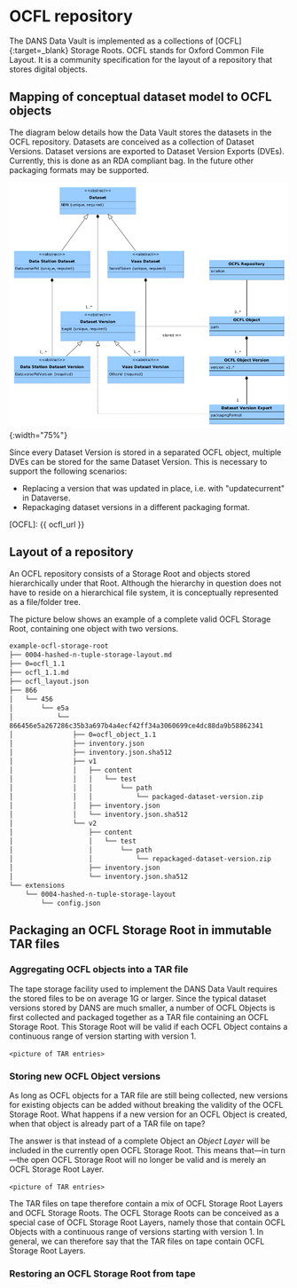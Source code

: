 OCFL repository
===============

The DANS Data Vault is implemented as a collections of [OCFL]{:target=_blank} Storage Roots. OCFL stands for Oxford Common File
Layout. It is a community specification for the layout of a repository that stores digital objects.

Mapping of conceptual dataset model to OCFL objects
---------------------------------------------------

The diagram below details how the Data Vault stores the datasets in the OCFL repository. Datasets are conceived as a collection of
Dataset Versions. Dataset versions are exported to Dataset Version Exports (DVEs). Currently, this is done as an RDA compliant
bag. In the future other packaging formats may be supported.

![vault-impl](./vault-impl.png){:width="75%"}

Since every Dataset Version is stored in a separated OCFL object, multiple DVEs can be stored for the same Dataset Version. This
is necessary to support the following scenarios:

* Replacing a version that was updated in place, i.e. with "updatecurrent" in Dataverse.
* Repackaging dataset versions in a different packaging format.

[OCFL]: {{ ocfl_url }}

Layout of a repository
----------------------

An OCFL repository consists of a Storage Root and objects stored hierarchically under that Root. Although the hierarchy in
question does not have to reside on a hierarchical file system, it is conceptually represented as a file/folder tree.

The picture below shows an example of a complete valid OCFL Storage Root, containing one object with two versions.

```plaintext
example-ocfl-storage-root
├── 0004-hashed-n-tuple-storage-layout.md
├── 0=ocfl_1.1
├── ocfl_1.1.md
├── ocfl_layout.json
├── 866
│   └── 456
│       └── e5a
│           └── 866456e5a267286c35b3a697b4a4ecf42ff34a3060699ce4dc88da9b58862341
│               ├── 0=ocfl_object_1.1
│               ├── inventory.json
│               ├── inventory.json.sha512
│               ├── v1
│               │   ├── content
│               │   │   └── test
│               │   │       └── path
│               │   │           └── packaged-dataset-version.zip
│               │   ├── inventory.json
│               │   └── inventory.json.sha512
│               └── v2
│                   ├── content
│                   │   └── test
│                   │       └── path
│                   │           └── repackaged-dataset-version.zip
│                   ├── inventory.json
│                   └── inventory.json.sha512
└── extensions
    └── 0004-hashed-n-tuple-storage-layout
        └── config.json
```

Packaging an OCFL Storage Root in immutable TAR files
-----------------------------------------------------

### Aggregating OCFL objects into a TAR file

The tape storage facility used to implement the DANS Data Vault requires the stored files to be on average 1G or larger. Since the
typical dataset versions stored by DANS are much smaller, a number of OCFL Objects is first collected and packaged together as a
TAR file containing an OCFL Storage Root. This Storage Root will be valid if each OCFL Object contains a continuous range of
version starting with version 1.

```<picture of TAR entries>```

### Storing new OCFL Object versions

As long as OCFL objects for a TAR file are still being collected, new versions for existing objects can be added without breaking
the validity of the OCFL Storage Root. What happens if a new version for an OCFL Object is created, when that object is already
part of a TAR file on tape?

The answer is that instead of a complete Object an *Object Layer* will be included in the currently open OCFL Storage Root. This
means that&mdash;in turn&mdash;the open OCFL Storage Root will no longer be valid and is merely an OCFL Storage Root Layer.

```<picture of TAR entries>```

The TAR files on tape therefore contain a mix of OCFL Storage Root Layers and OCFL Storage Roots. The OCFL Storage Roots can be
conceived as a special case of OCFL Storage Root Layers, namely those that contain OCFL Objects with a continuous range of
versions starting with version 1. In general, we can therefore say that the TAR files on tape contain OCFL Storage Root Layers.

### Restoring an OCFL Storage Root from tape





 
